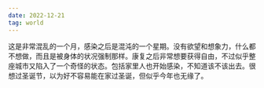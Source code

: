 ```yaml
---
date: 2022-12-21
tag: world
---
```

这是非常混乱的一个月，感染之后是混沌的一个星期。没有欲望和想象力，什么都不想做，而且是被身体的状况强制那样。康复之后非常想要获得自由，不过似乎整座城市又陷入了一个奇怪的状态。包括家里人也开始感染，不知道该不该出去。很想过圣诞节，以为好不容易能在家过圣诞，但似乎今年也无缘了。